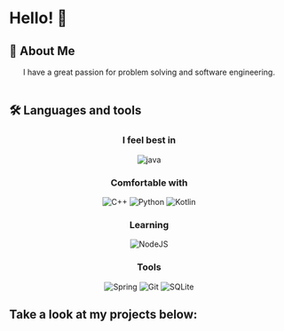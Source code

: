 

# Hello! 👋


## 🚀 About Me

<div align="center">
  
I have a great passion for problem solving and software engineering. </br> </br>

  
  
</div>

## 🛠️ Languages and tools

<div align="center">

### I feel best in


![java](https://img.shields.io/badge/java-%23ED8B00.svg?style=for-the-badge&logo=java&logoColor=white)

### Comfortable with
![C++](https://img.shields.io/badge/c++-%2300599C.svg?style=for-the-badge&logo=c%2B%2B&logoColor=white)
![Python](https://img.shields.io/badge/python-3670A0?style=for-the-badge&logo=python&logoColor=ffdd54)
![Kotlin](https://img.shields.io/badge/kotlin-%230095D5.svg?style=for-the-badge&logo=kotlin&logoColor=white)

### Learning
![NodeJS](https://img.shields.io/badge/node.js-6DA55F?style=for-the-badge&logo=node.js&logoColor=white)

### Tools
![Spring](https://img.shields.io/badge/spring-%236DB33F.svg?style=for-the-badge&logo=spring&logoColor=white)
![Git](https://img.shields.io/badge/git-%23F05033.svg?style=for-the-badge&logo=git&logoColor=white)
![SQLite](https://img.shields.io/badge/sqlite-%2307405e.svg?style=for-the-badge&logo=sqlite&logoColor=white)

</div>
  
## Take a look at my projects below:

